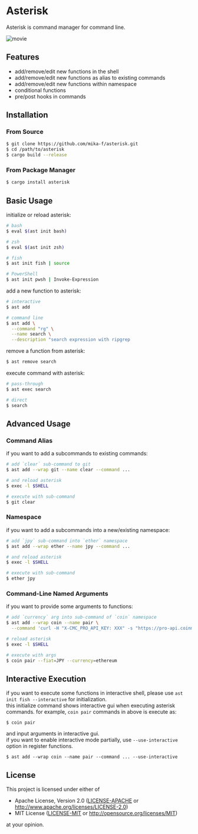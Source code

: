 # Asterisk

Asterisk is command manager for command line.

![movie](https://user-images.githubusercontent.com/10832834/158797649-6045a65c-5ffe-465c-baaf-06db52558e2c.gif)

## Features

- add/remove/edit new functions in the shell
- add/remove/edit new functions as alias to existing commands
- add/remove/edit new functions within namespace
- conditional functions
- pre/post hooks in commands

## Installation

### From Source

```bash
$ git clone https://github.com/mika-f/asterisk.git
$ cd /path/to/asterisk
$ cargo build --release
```

### From Package Manager

```bash
$ cargo install asterisk
```

## Basic Usage

initialize or reload asterisk:

```bash
# bash
$ eval $(ast init bash)

# zsh
$ eval $(ast init zsh)

# fish
$ ast init fish | source

# PowerShell
$ ast init pwsh | Invoke-Expression
```

add a new function to asterisk:

```bash
# interactive
$ ast add

# command line
$ ast add \
  --command "rg" \
  --name search \
  --description "search expression with ripgrep
```

remove a function from asterisk:

```bash
$ ast remove search
```

execute command with asterisk:

```bash
# pass-through
$ ast exec search

# direct
$ search
```


## Advanced Usage

### Command Alias

if you want to add a subcommands to existing commands:

```bash
# add `clear` sub-command to git
$ ast add --wrap git --name clear --command ...

# and reload asterisk
$ exec -l $SHELL

# execute with sub-command
$ git clear
```


### Namespace

if you want to add a subcommands into a new/existing namespace:

```bash
# add `jpy` sub-command into `ether` namespace
$ ast add --wrap ether --name jpy --command ...

# and reload asterisk
$ exec -l $SHELL

# execute with sub-command
$ ether jpy
```

### Command-Line Named Arguments

if you want to provide some arguments to functions:

```bash
# add `currency` arg into sub-command of `coin` namespace
$ ast add --wrap coin --name pair \
  --command 'curl -H "X-CMC_PRO_API_KEY: XXX" -s "https://pro-api.coinmarketcap.com/v1/cryptocurrency/quotes/latest?slug=${currency}&convert=${fiat}" | jq "[.data][][].quote.${fiat}.price"'

# reload asterisk
$ exec -l $SHELL

# execute with args
$ coin pair --fiat=JPY --currency=ethereum
```


## Interactive Execution

if you want to execute some functions in interactive shell, please use `ast init fish --interactive` for initialization.  
this initialize command shows interactive gui when executing asterisk commands.
for example, `coin pair` commands in above is execute as:

```
$ coin pair
```

and input arguments in interactive gui.  
if you want to enable interactive mode partially, use `--use-interactive` option in register functions.

```
$ ast add --wrap coin --name pair --command ... --use-interactive
```


## License

This project is licensed under either of

- Apache License, Version 2.0 ([LICENSE-APACHE](./LICENSE-APACHE) or http://www.apache.org/licenses/LICENSE-2.0)
- MIT License ([LICENSE-MIT](./LICENSE-MIT) or http://opensource.org/licenses/MIT)

at your opinion.
